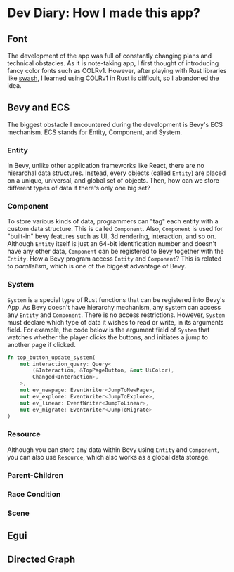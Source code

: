 # Dev Diary: How I made this app?

## Font

The development of the app was full of constantly changing plans and technical obstacles. As it is note-taking app, I first thought of introducing fancy color fonts such as COLRv1. However, after playing with Rust libraries like [swash](https://github.com/dfrg/swash), I learned using COLRv1 in Rust is difficult, so I abandoned the idea.

## Bevy and ECS

The biggest obstacle I encountered during the development is Bevy's ECS mechanism. ECS stands for Entity, Component, and System.

### Entity

In Bevy, unlike other application frameworks like React, there are no hierarchal data structures. Instead, every objects (called `Entity`) are placed on a unique, universal, and global set of objects. Then, how can we store different types of data if there's only one big set?

### Component

To store various kinds of data, programmers can "tag" each entity with a custom data structure. This is called `Component`. Also, `Component` is used for "built-in" bevy features such as UI, 3d rendering, interaction, and so on. Although `Entity` itself is just an 64-bit identification number and doesn't have any other data, `Component` can be registered to Bevy together with the `Entity`. How a Bevy program access `Entity` and `Component`? This is related to *parallelism*, which is one of the biggest advantage of Bevy.

### System

`System` is a special type of Rust functions that can be registered into Bevy's App. As Bevy doesn't have hierarchy mechanism, any system can access any `Entity` and `Component`. There is no access restrictions. However, `System` must declare which type of data it wishes to read or write, in its arguments field. For example, the code below is the argument field of `System` that watches whether the player clicks the buttons, and initiates a jump to another page if clicked.

```rust
fn top_button_update_system(
    mut interaction_query: Query<
        (&Interaction, &TopPageButton, &mut UiColor),
        Changed<Interaction>,
    >,
    mut ev_newpage: EventWriter<JumpToNewPage>,
    mut ev_explore: EventWriter<JumpToExplore>,
    mut ev_linear: EventWriter<JumpToLinear>,
    mut ev_migrate: EventWriter<JumpToMigrate>
)
```

### Resource

Although you can store any data within Bevy using `Entity` and `Component`, you can also use `Resource`, which also works as a global data storage.

### Parent-Children

### Race Condition

### Scene

## Egui

## Directed Graph